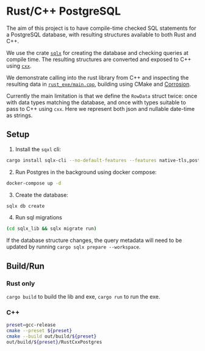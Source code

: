 # Rust/C++ PostgreSQL

The aim of this project is to have compile-time checked SQL statements for a PostgreSQL database, with resulting structures available to both Rust and C++.

We use the crate [`sqlx`](https://github.com/launchbadge/sqlx) for creating the database and checking queries at compile time. The resulting structures are converted and exposed to C++ using [`cxx`](https://github.com/dtolnay/cxx).

We demonstrate calling into the rust library from C++ and inspecting the resulting data in [`rust_exe/main.cpp`](rust_exe/main.cpp), building using CMake and [Corrosion](https://github.com/AndrewGaspar/corrosion).

Currently the main limitation is that we define the `RowData` struct twice: once with data types matching the database, and once with types suitable to pass to C++ using `cxx`. Here we represent both json and nullable date-time as strings.

## Setup

1. Install the `sqxl` cli:

```sh
cargo install sqlx-cli --no-default-features --features native-tls,postgres
```

2. Run Postgres in the background using docker compose:

```sh
docker-compose up -d
```

3. Create the database:

```sh
sqlx db create
```

4. Run sql migrations

```sh
(cd sqlx_lib && sqlx migrate run)
```

If the database structure changes, the query metadata will need to be updated by running `cargo sqlx prepare --workspace`.

## Build/Run

### Rust only

`cargo build` to build the lib and exe, `cargo run` to run the exe.

### C++

```sh
preset=gcc-release
cmake --preset ${preset}
cmake --build out/build/${preset}
out/build/${preset}/RustCxxPostgres
```
